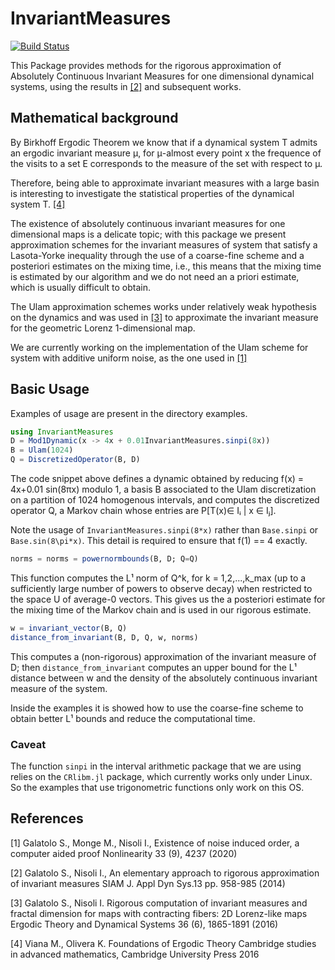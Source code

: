 # InvariantMeasures

[![Build Status](https://travis-ci.com/orkolorko/InvariantMeasures.jl.svg?branch=master)](https://travis-ci.com/orkolorko/InvariantMeasures.jl)

This Package provides methods for the rigorous approximation of Absolutely Continuous Invariant Measures for one dimensional dynamical systems,
using the results in [[2]](#2) and subsequent works.

## Mathematical background
By Birkhoff Ergodic Theorem we know that if a dynamical system T admits an ergodic invariant measure μ, for μ-almost every point x the frequence of the visits to a set E corresponds to the measure of the set with respect to μ.

Therefore, being able to approximate invariant measures with a large basin is interesting to investigate the statistical properties of the dynamical system T. [[4]](#4)

The existence of absolutely continuous invariant measures for one dimensional maps is a delicate topic; with this package we present approximation schemes for the invariant measures of system that satisfy a Lasota-Yorke inequality through the use of a coarse-fine scheme and a posteriori estimates on the mixing time, i.e., this means that the mixing time is estimated by our algorithm and we do not need an a priori estimate, which is usually difficult to obtain.

The Ulam approximation schemes works under relatively weak hypothesis on the dynamics and was used in [[3]](#3) to approximate the invariant measure for the geometric Lorenz 1-dimensional map.

We are currently working on the implementation of the Ulam scheme for system with additive uniform noise, as the one used in
[[1]](#1)

## Basic Usage
Examples of usage are present in the directory examples.

```julia
using InvariantMeasures
D = Mod1Dynamic(x -> 4x + 0.01InvariantMeasures.sinpi(8x))
B = Ulam(1024)
Q = DiscretizedOperator(B, D)
```

The code snippet above defines a dynamic obtained by reducing f(x) = 4x+0.01 sin(8πx) modulo 1, a basis B associated to the Ulam discretization on a partition of 1024 homogenous intervals, and computes the discretized operator Q, a Markov chain whose entries are P[T(x)∈ Iᵢ | x ∈ Iⱼ].

Note the usage of `InvariantMeasures.sinpi(8*x)` rather than `Base.sinpi` or `Base.sin(8\pi*x)`. This detail is required to ensure that f(1) == 4 exactly.

```julia
norms = norms = powernormbounds(B, D; Q=Q)
```

This function computes the L¹ norm of Q^k, for k = 1,2,...,k_max (up to a sufficiently large number of powers to observe decay) when restricted to the space U of average-0 vectors. This gives us the a posteriori estimate for the mixing time of the Markov chain and is used in our rigorous estimate.

```julia
w = invariant_vector(B, Q)
distance_from_invariant(B, D, Q, w, norms)
```
This computes a (non-rigorous) approximation of the invariant measure of D; then  `distance_from_invariant` computes an upper bound for the L¹ distance between w and the density of the absolutely continuous invariant measure of the system.

Inside the examples it is showed how to use the coarse-fine scheme to obtain better L¹ bounds and reduce the computational time.

### Caveat
The function `sinpi` in the interval arithmetic package that we are using relies on the `CRlibm.jl` package, which currently works only under Linux. So the examples that use trigonometric functions only work on this OS.

## References
<a id="1">[1]</a>
Galatolo S., Monge M., Nisoli I., Existence of noise induced order, a computer aided proof Nonlinearity 33 (9), 4237 (2020)

<a id="2">[2]</a>
Galatolo S., Nisoli I., An elementary approach to rigorous approximation of invariant
measures SIAM J. Appl Dyn Sys.13 pp. 958-985 (2014)

<a id="3">[3]</a> Galatolo S., Nisoli I. Rigorous computation of invariant measures and fractal dimension for maps with contracting fibers: 2D Lorenz-like maps  
Ergodic Theory and Dynamical Systems 36 (6), 1865-1891 (2016)

<a id="4">[4]</a> Viana M., Olivera K. Foundations of Ergodic Theory
Cambridge studies in advanced mathematics, Cambridge University Press 2016
